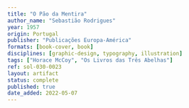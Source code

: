 ```yaml
---
title: "O Pão da Mentira"
author_name: "Sebastião Rodrigues"
year: 1957
origin: Portugal
publisher: "Publicações Europa-América"
formats: [book-cover, book]
disciplines: [graphic-design, typography, illustration]
tags: ["Horace McCoy", "Os Livros das Três Abelhas"]
ref: sol-030-0023
layout: artifact
status: complete
published: true
date_added: 2022-05-07
---
```

